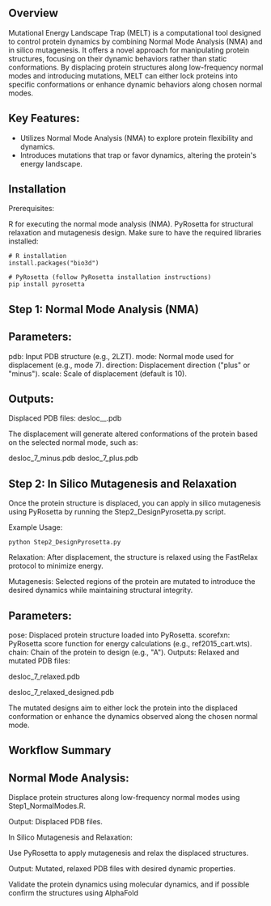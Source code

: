 ## Overview
Mutational Energy Landscape Trap (MELT) is a computational tool designed to control protein dynamics by combining Normal Mode Analysis (NMA) and in silico mutagenesis. It offers a novel approach for manipulating protein structures, focusing on their dynamic behaviors rather than static conformations. By displacing protein structures along low-frequency normal modes and introducing mutations, MELT can either lock proteins into specific conformations or enhance dynamic behaviors along chosen normal modes.

## Key Features:
- Utilizes Normal Mode Analysis (NMA) to explore protein flexibility and dynamics.
- Introduces mutations that trap or favor dynamics, altering the protein's energy landscape.

## Installation
Prerequisites:

R for executing the normal mode analysis (NMA).
PyRosetta for structural relaxation and mutagenesis design.
Make sure to have the required libraries installed:

```
# R installation
install.packages("bio3d")
```

```
# PyRosetta (follow PyRosetta installation instructions)
pip install pyrosetta
```

## Step 1: Normal Mode Analysis (NMA)

## Parameters:
pdb: Input PDB structure (e.g., 2LZT).
mode: Normal mode used for displacement (e.g., mode 7).
direction: Displacement direction ("plus" or "minus").
scale: Scale of displacement (default is 10).

## Outputs:
Displaced PDB files: desloc_<mode>_<direction>.pdb

The displacement will generate altered conformations of the protein based on the selected normal mode, such as:

desloc_7_minus.pdb
desloc_7_plus.pdb

## Step 2: In Silico Mutagenesis and Relaxation
Once the protein structure is displaced, you can apply in silico mutagenesis using PyRosetta by running the Step2_DesignPyrosetta.py script.

Example Usage:

```
python Step2_DesignPyrosetta.py
```

Relaxation: After displacement, the structure is relaxed using the FastRelax protocol to minimize energy.

Mutagenesis: Selected regions of the protein are mutated to introduce the desired dynamics while maintaining structural integrity.

## Parameters:
pose: Displaced protein structure loaded into PyRosetta.
scorefxn: PyRosetta score function for energy calculations (e.g., ref2015_cart.wts).
chain: Chain of the protein to design (e.g., "A").
Outputs:
Relaxed and mutated PDB files:

desloc_7_relaxed.pdb

desloc_7_relaxed_designed.pdb

The mutated designs aim to either lock the protein into the displaced conformation or enhance the dynamics observed along the chosen normal mode.

## Workflow Summary
## Normal Mode Analysis:

Displace protein structures along low-frequency normal modes using Step1_NormalModes.R.

Output: Displaced PDB files.

In Silico Mutagenesis and Relaxation:

Use PyRosetta to apply mutagenesis and relax the displaced structures.

Output: Mutated, relaxed PDB files with desired dynamic properties.

Validate the protein dynamics using molecular dynamics, and if possible confirm the structures using AlphaFold
